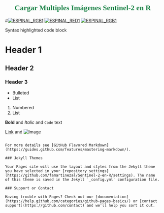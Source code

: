 <H1 align="center"><FONT FACE="modern" SIZE=5 COLOR="#1E8449  ">Cargar Multiples Imágenes Sentinel-2 en R</FONT></H1>
#<a href="https://ibb.co/bO4ywU"><img src="https://thumb.ibb.co/bO4ywU/ESPINAL_RGB1.png" alt="ESPINAL_RGB1" border="0"></a>
<a href="https://ibb.co/jgzOwU"><img src="https://thumb.ibb.co/jgzOwU/ESPINAL_RED1.png" alt="ESPINAL_RED1" border="0"></a>
<a href="https://ibb.co/bO4ywU"><img src="https://thumb.ibb.co/bO4ywU/ESPINAL_RGB1.png" alt="ESPINAL_RGB1" border="0"></a>




Syntax highlighted code block

# Header 1
## Header 2
### Header 3

- Bulleted
- List

1. Numbered
2. List

**Bold** and _Italic_ and `Code` text

[Link](url) and ![Image](src)
```

For more details see [GitHub Flavored Markdown](https://guides.github.com/features/mastering-markdown/).

### Jekyll Themes

Your Pages site will use the layout and styles from the Jekyll theme you have selected in your [repository settings](https://github.com/famartinezal/Sentinel-2-en-R/settings). The name of this theme is saved in the Jekyll `_config.yml` configuration file.

### Support or Contact

Having trouble with Pages? Check out our [documentation](https://help.github.com/categories/github-pages-basics/) or [contact support](https://github.com/contact) and we’ll help you sort it out.
